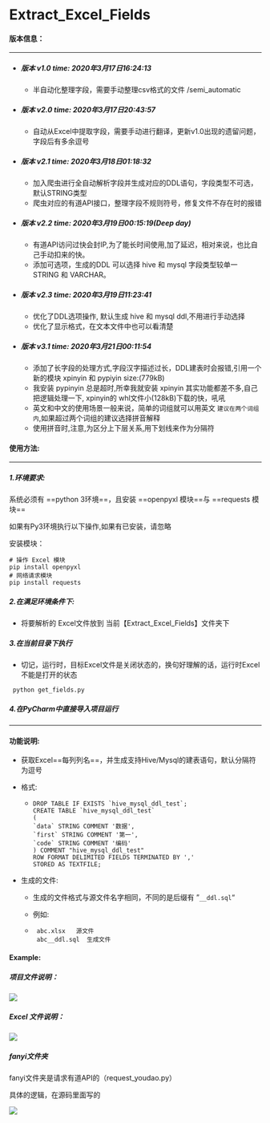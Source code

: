 # Extract_Excel_Fields

#### 版本信息：

-----

- ##### 版本 v1.0    time: 2020年3月17日16:24:13

  - 半自动化整理字段，需要手动整理csv格式的文件 /semi_automatic 

- ##### 版本 v2.0    time: 2020年3月17日20:43:57
  - 自动从Excel中提取字段，需要手动进行翻译，更新v1.0出现的遗留问题，字段后有多余逗号

- ##### 版本 v2.1    time: 2020年3月18日01:18:32
  - 加入爬虫进行全自动解析字段并生成对应的DDL语句，字段类型不可选，默认STRING类型
  - 爬虫对应的有道API接口，整理字段不规则符号，修复文件不存在时的报错

- ##### 版本 v2.2    time: 2020年3月19日00:15:19(Deep day)
  - 有道API访问过快会封IP,为了能长时间使用,加了延迟，相对来说，也比自己手动扣来的快。
  - 添加可选项，生成的DDL 可以选择 hive 和 mysql 字段类型较单一  STRING 和 VARCHAR。

- ##### 版本 v2.3    time: 2020年3月19日11:23:41
  - 优化了DDL选项操作, 默认生成 hive 和 mysql ddl,不用进行手动选择
  - 优化了显示格式，在文本文件中也可以看清楚
  
  
- ##### 版本 v3.1    time: 2020年3月21日00:11:54
  - 添加了长字段的处理方式,字段汉字描述过长，DDL建表时会报错,引用一个新的模块 xpinyin 和 pypiyin size:(779kB)
  - 我安装 pypinyin 总是超时,所幸我就安装 xpinyin 其实功能都差不多,自己把逻辑处理一下, xpinyin的 whl文件小(128kB)下载的快，吼吼
  - 英文和中文的使用场景一般来说，简单的词组就可以用英文 `建议在两个词组内`,如果超过两个词组的建议选择拼音解释
  - 使用拼音时,注意,为区分上下层关系,用下划线来作为分隔符
  
  

#### 使用方法:

----

##### 1.环境要求:

系统必须有 ==python 3环境==，且安装 ==openpyxl 模块==与  ==requests 模块==

如果有Py3环境执行以下操作,如果有已安装，请忽略

安装模块：        

```xml-dtd
# 操作 Excel 模块    
pip install openpyxl        
# 网络请求模块
pip install requests    
```

##### 2.在满足环境条件下:

- 将要解析的 Excel文件放到 当前【Extract_Excel_Fields】文件夹下

##### 3.在当前目录下执行

- 切记，运行时，目标Excel文件是关闭状态的，换句好理解的话，运行时Excel不能是打开的状态

```xml-dtd
 python get_fields.py
```

#####  4.在PyCharm中直接导入项目运行

----



#### 功能说明:

- 获取Excel==每列列名==，并生成支持Hive/Mysql的建表语句，默认分隔符为逗号

- 格式:

  - ```xml-dtd
    DROP TABLE IF EXISTS `hive_mysql_ddl_test`;
    CREATE TABLE `hive_mysql_ddl_test`
    (  
    `data` STRING COMMENT '数据', 
    `first` STRING COMMENT '第一', 
    `code` STRING COMMENT '编码'  
    ) COMMENT "hive_mysql_ddl_test"
    ROW FORMAT DELIMITED FIELDS TERMINATED BY ','
    STORED AS TEXTFILE;
    ```

- 生成的文件:     

  - 生成的文件格式与源文件名字相同，不同的是后缀有    ”`__ddl.sql`“    

  - 例如:        

  - ```xml-dtd
     abc.xlsx   源文件
     abc__ddl.sql  生成文件
    ```

    

#### Example:

##### 项目文件说明：

![](https://gitee.com/mrchis/picture/raw/6bb8e438503d4024e8d1dcca2983a5e4abc4171a/explain.png)



##### Excel 文件说明：

![](https://gitee.com/mrchis/picture/raw/97281d5636dbec9e8b42c8dcde850709f6c9e7eb/excle_file.png)



##### fanyi文件夹

fanyi文件夹是请求有道API的（request_youdao.py）

具体的逻辑，在源码里面写的

![](https://gitee.com/mrchis/picture/raw/4e74a2511f27344affb18ef7b0f7fcf229dce96e/request_youdao.png)

